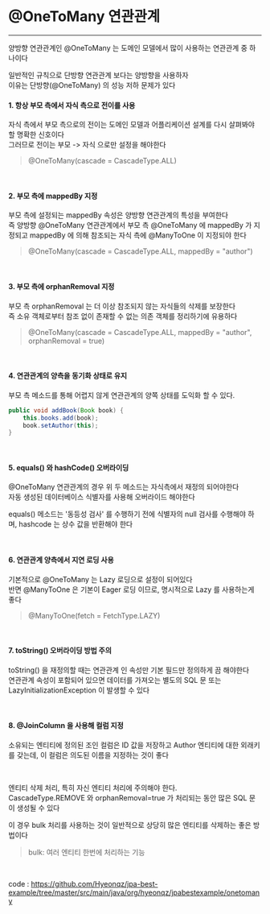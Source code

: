 # @OneToMany 연관관계
<hr>
양방향 연관관계인 @OneToMany 는 도메인 모델에서 많이 사용하는 연관관계 중 하나이다 <br>

일반적인 규칙으로 단방향 연관관계 보다는 양방향을 사용하자 <br>
이유는 단방향(@OneToMany) 의 성능 저하 문제가 있다 <br>

#### 1. 항상 부모 측에서 자식 측으로 전이를 사용
자식 측에서 부모 측으로의 전이는 도메인 모델과 어플리케이션 설계를 다시 살펴봐야 할 명확한 신호이다 <br>
그러므로 전이는 부모 -> 자식 으로만 설정을 해야한다 <br>
> @OneToMany(cascade = CascadeType.ALL)

<br>

#### 2. 부모 측에 mappedBy 지정
부모 측에 설정되는 mappedBy 속성은 양방향 연관관계의 특성을 부여한다 <br>
즉 양방향 @OneToMany 연관관계에서 부모 측 @OneToMany 에 mappedBy 가 지정되고 mappedBy 에 의해 참조되는 자식 측에 @ManyToOne 이 지정되야 한다 <br>
> @OneToMany(cascade = CascadeType.ALL, mappedBy = "author")

<br>

#### 3. 부모 측에 orphanRemoval 지정
부모 측 orphanRemoval 는 더 이상 참조되지 않는 자식들의 삭제를 보장한다 <br>
즉 소유 객체로부터 참조 없이 존재할 수 없는 의존 객체를 정리하기에 유용하다 <br>

> @OneToMany(cascade = CascadeType.ALL, mappedBy = "author", orphanRemoval = true)

<br>

#### 4. 연관관계의 양측을 동기화 상태로 유지
부모 측 메소드를 통해 어렵지 않게 연관관계의 양쪽 상태를 도익화 할 수 있다.
```java
public void addBook(Book book) {
    this.books.add(book);
    book.setAuthor(this);
}
```
<br>

#### 5. equals() 와 hashCode() 오버라이딩
@OneToMany 연관관계의 경우 위 두 메소드는 자식측에서 재정의 되어야한다 <br>
자동 생성된 데이터베이스 식별자를 사용해 오버라이드 해야한다 <br>

equals() 메소드는 '동등성 검사' 를 수행하기 전에 식별자의 null 검사를 수행해야 하며, hashcode 는 상수 값을 반환해야 한다 <br>

<br>

#### 6. 연관관계 양측에서 지연 로딩 사용
기본적으로 @OneToMany 는 Lazy 로딩으로 설정이 되어있다 <br>
반면 @ManyToOne 은 기본이 Eager 로딩 이므로, 명시적으로 Lazy 를 사용하는게 좋다 <br>
> @ManyToOne(fetch = FetchType.LAZY)

<br>

#### 7. toString() 오버라이딩 방법 주의
toString() 을 재정의할 때는 연관관계 인 속성만 기본 필드만 정의하게 끔 해야한다 <br>
연관관계 속성이 포함되어 있으면 데이터를 가져오는 별도의 SQL 문 또는 LazyInitializationException 이 발생할 수 있다 <br>

<br>

#### 8. @JoinColumn 을 사용해 컬럼 지정
소유되는 엔티티에 정의된 조인 컬럼은 ID 값을 저장하고 Author 엔티티에 대한 외래키를 갖는데, 이 컬럼은 의도된 이름을 지정하는 것이 좋다 <br>

<br>

엔티티 삭제 처리, 특히 자신 엔티티 처리에 주의해야 한다. <br>
CascadeType.REMOVE 와 orphanRemoval=true 가 처리되는 동안 많은 SQL 문이 생성될 수 있다 <br>

이 경우 bulk 처리를 사용하는 것이 일반적으로 상당히 많은 엔티티를 삭제하는 좋은 방법이다 <br>
> bulk: 여러 엔티티 한번에 처리하는 기능

<br>

code : https://github.com/Hyeonqz/jpa-best-example/tree/master/src/main/java/org/hyeonqz/jpabestexample/onetomany